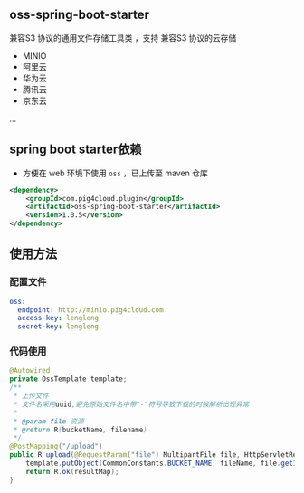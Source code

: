 ## oss-spring-boot-starter

兼容S3 协议的通用文件存储工具类 ，支持 兼容S3 协议的云存储 

- MINIO
- 阿里云
- 华为云
- 腾讯云
- 京东云

...

## spring boot starter依赖

- 方便在 web 环境下使用 `oss` ，已上传至 maven 仓库
```xml
<dependency>
    <groupId>com.pig4cloud.plugin</groupId>
    <artifactId>oss-spring-boot-starter</artifactId>
    <version>1.0.5</version>
</dependency>
```

## 使用方法

### 配置文件

```yaml
oss:
  endpoint: http://minio.pig4cloud.com
  access-key: lengleng
  secret-key: lengleng
```

### 代码使用

```java
@Autowired
private OssTemplate template;
/**
 * 上传文件
 * 文件名采用uuid,避免原始文件名中带"-"符号导致下载的时候解析出现异常
 *
 * @param file 资源
 * @return R(bucketName, filename)
 */
@PostMapping("/upload")
public R upload(@RequestParam("file") MultipartFile file, HttpServletRequest request) {
	template.putObject(CommonConstants.BUCKET_NAME, fileName, file.getInputStream());
	return R.ok(resultMap);
}
```
